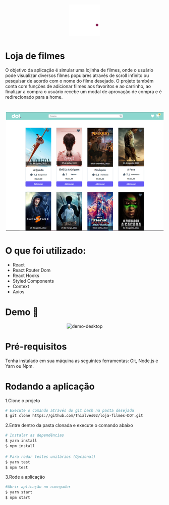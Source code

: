 <h1 align="center">
    <img alt="DOT" src="./src/assets/images/logo.svg" width="100px" />
</h1>

# Loja de filmes

O objetivo da aplicação é simular uma lojinha de filmes, onde o usuário pode visualizar diversos filmes populares através de scroll infinito ou pesquisar de acordo com o nome do filme desejado. O projeto também conta com funções de adicionar filmes aos favoritos e ao carrinho, ao finalizar a compra o usuário recebe um modal de aprovação de compra e é redirecionado para a home.

<h1 align="center">
    <img alt="DOT" src="./src/assets/images/desktop.png" width="500px" />
</h1>

# O que foi utilizado:

<ul>
<li>React</li>
<li>React Router Dom</li>
<li>React Hooks</li>
<li>Styled Components</li>
<li>Context</li>
<li>Axios</li>
</ul>


# Demo 📸

<div align="center" >
  <img src="./src/assets/images/desktop.gif" alt="demo-desktop" height="425">
</div>

# Pré-requisitos

Tenha instalado em sua máquina as seguintes ferramentas: Git, Node.js e Yarn ou Npm.

# Rodando a aplicação

1.Clone o projeto

```bash
# Execute o comando através do git bash na pasta desejada
$ git clone https://github.com/Thialves02/loja-filmes-DOT.git
```

2.Entre dentro da pasta clonada e execute o comando abaixo

```bash
# Instalar as dependências
$ yarn install
$ npm install

# Para rodar testes unitários (Opcional)
$ yarn test
$ npm test
```

3.Rode a aplicação
```bash
#Abrir aplicação no navegador
$ yarn start
$ npm start
```
